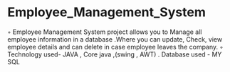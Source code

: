 # Employee_Management_System
◦ Employee Management System project allows you to Manage all employee information in a database .Where
you can update, Check, view employee details and can delete in case employee leaves the company.
◦ Technology used- JAVA , Core java ,(swing , AWT) . Database used - MY SQL

